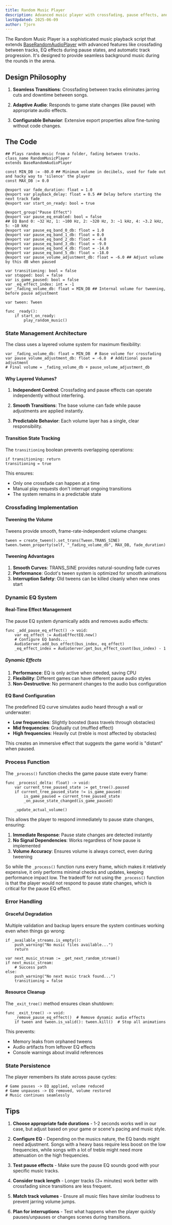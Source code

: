 ```yaml
---
title: Random Music Player
description: Advanced music player with crossfading, pause effects, and automatic track progression.
lastUpdated: 2025-06-09
author: Tjorn
---
```


The Random Music Player is a sophisticated music playback script that extends [BaseRandomAudioPlayer](/fowl-play/gameplay/audio/random-players/base-random-audio-player) with advanced features like crossfading between tracks, EQ effects during pause states, and automatic track progression. It's designed to provide seamless background music during the rounds in the arena.

## Design Philosophy

1. **Seamless Transitions**: Crossfading between tracks eliminates jarring cuts and downtime between songs.

2. **Adaptive Audio**: Responds to game state changes (like pause) with appropriate audio effects.

3. **Configurable Behavior**: Extensive export properties allow fine-tuning without code changes.

## The Code

```gdscript
## Plays random music from a folder, fading between tracks.
class_name RandomMusicPlayer
extends BaseRandomAudioPlayer

const MIN_DB := -80.0 ## Minimum volume in decibels, used for fade out and hacky way to 'silence' the player
const MAX_DB := 0.0

@export var fade_duration: float = 1.0
@export var playback_delay: float = 0.5 ## Delay before starting the next track fade
@export var start_on_ready: bool = true

@export_group("Pause Effect")
@export var pause_eq_enabled: bool = false
## EQ Band 0: ~32 Hz, 1: ~100 Hz, 2: ~320 Hz, 3: ~1 kHz, 4: ~3.2 kHz, 5: ~10 kHz
@export var pause_eq_band_0_db: float = 1.0
@export var pause_eq_band_1_db: float = 0.0
@export var pause_eq_band_2_db: float = -4.0
@export var pause_eq_band_3_db: float = -9.0
@export var pause_eq_band_4_db: float = -14.0
@export var pause_eq_band_5_db: float = -18.0
@export var pause_volume_adjustment_db: float = -6.0 ## Adjust volume by this dB when paused

var transitioning: bool = false
var stopped: bool = false
var is_game_paused: bool = false
var _eq_effect_index: int = -1
var _fading_volume_db: float = MIN_DB ## Internal volume for tweening, before pause adjustment

var tween: Tween

func _ready():
    if start_on_ready:
        play_random_music()
```

### State Management Architecture

The class uses a layered volume system for maximum flexibility:

```gdscript
var _fading_volume_db: float = MIN_DB  # Base volume for crossfading
var pause_volume_adjustment_db: float = -6.0  # Additional pause adjustment
# Final volume = _fading_volume_db + pause_volume_adjustment_db
```

#### Why Layered Volumes?

1. **Independent Control**: Crossfading and pause effects can operate independently without interfering.

2. **Smooth Transitions**: The base volume can fade while pause adjustments are applied instantly.

3. **Predictable Behavior**: Each volume layer has a single, clear responsibility.

#### Transition State Tracking

The `transitioning` boolean prevents overlapping operations:

```gdscript
if transitioning: return
transitioning = true
```

This ensures:

- Only one crossfade can happen at a time
- Manual play requests don't interrupt ongoing transitions
- The system remains in a predictable state

### Crossfading Implementation

#### Tweening the Volume

Tweens provide smooth, frame-rate-independent volume changes:

```gdscript
tween = create_tween().set_trans(Tween.TRANS_SINE)
tween.tween_property(self, "_fading_volume_db", MAX_DB, fade_duration)
```

#### Tweening Advantages

1. **Smooth Curves**: TRANS_SINE provides natural-sounding fade curves
2. **Performance**: Godot's tween system is optimized for smooth animations
3. **Interruption Safety**: Old tweens can be killed cleanly when new ones start

### Dynamic EQ System

#### Real-Time Effect Management

The pause EQ system dynamically adds and removes audio effects:

```gdscript
func _add_pause_eq_effect() -> void:
    var eq_effect := AudioEffectEQ.new()
    # Configure EQ bands...
    AudioServer.add_bus_effect(bus_index, eq_effect)
    _eq_effect_index = AudioServer.get_bus_effect_count(bus_index) - 1
```

##### Dynamic Effects

1. **Performance**: EQ is only active when needed, saving CPU
2. **Flexibility**: Different games can have different pause audio styles
3. **Non-Destructive**: No permanent changes to the audio bus configuration

#### EQ Band Configuration

The predefined EQ curve simulates audio heard through a wall or underwater:

- **Low frequencies**: Slightly boosted (bass travels through obstacles)
- **Mid frequencies**: Gradually cut (muffled effect)
- **High frequencies**: Heavily cut (treble is most affected by obstacles)

This creates an immersive effect that suggests the game world is "distant" when paused.

### Process Function

The `_process()` function checks the game pause state every frame:

```gdscript
func _process(_delta: float) -> void:
    var current_tree_paused_state := get_tree().paused
    if current_tree_paused_state != is_game_paused:
        is_game_paused = current_tree_paused_state
        _on_pause_state_changed(is_game_paused)

    _update_actual_volume()
```

This allows the player to respond immediately to pause state changes, ensuring:

1. **Immediate Response**: Pause state changes are detected instantly
2. **No Signal Dependencies**: Works regardless of how pause is implemented
3. **Volume Accuracy**: Ensures volume is always correct, even during tweening

So while the `_process()` function runs every frame, which makes it relatively expensive, it only performs minimal checks and updates, keeping performance impact low. The tradeoff for not using the `_process()` function is that the player would not respond to pause state changes, which is critical for the pause EQ effect.

### Error Handling

#### Graceful Degradation

Multiple validation and backup layers ensure the system continues working even when things go wrong:

```gdscript
if _available_streams.is_empty():
    push_warning("No music files available...")
    return

var next_music_stream := _get_next_random_stream()
if next_music_stream:
    # Success path
else:
    push_warning("No next music track found...")
    transitioning = false
```

#### Resource Cleanup

The `_exit_tree()` method ensures clean shutdown:

```gdscript
func _exit_tree() -> void:
    _remove_pause_eq_effect()  # Remove dynamic audio effects
    if tween and tween.is_valid(): tween.kill()  # Stop all animations
```

This prevents:

- Memory leaks from orphaned tweens
- Audio artifacts from leftover EQ effects
- Console warnings about invalid references

### State Persistence

The player remembers its state across pause cycles:

```gdscript
# Game pauses -> EQ applied, volume reduced
# Game unpauses -> EQ removed, volume restored
# Music continues seamlessly
```

## Tips

1. **Choose appropriate fade durations** - 1-2 seconds works well in our case, but adjust based on your game or scene's pacing and music style.

2. **Configure EQ** - Depending on the musics nature, the EQ bands might need adjustment. Songs with a heavy bass require less boost on the low frequencies, while songs with a lot of treble might need more attenuation on the high frequencies.

3. **Test pause effects** - Make sure the pause EQ sounds good with your specific music tracks.

4. **Consider track length** - Longer tracks (3+ minutes) work better with crossfading since transitions are less frequent.

5. **Match track volumes** - Ensure all music files have similar loudness to prevent jarring volume jumps.

6. **Plan for interruptions** - Test what happens when the player quickly pauses/unpauses or changes scenes during transitions.
